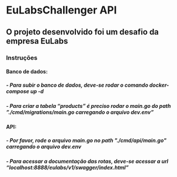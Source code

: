 # EuLabsChallenger API
## O projeto desenvolvido foi um desafio da empresa EuLabs
### Instruções

#### Banco de dados:
##### - Para subir o banco de dados, deve-se rodar o comando docker-compose up -d
##### - Para criar a tabela “products” é preciso rodar o main.go do path ”./cmd/migrations/main.go carregando o arquivo dev.env”

#### API:
##### - Por favor, rode o arquivo main.go no path "./cmd/api/main.go" carregando o arquivo dev.env
##### - Para acessar a documentação das rotas, deve-se acessar a url “localhost:8888/eulabs/v1/swagger/index.html”
